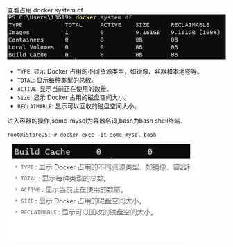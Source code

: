 查看占用
docker system df
![Pasted-image-20231209043940.png](1自用笔记无上传/Docker命令/Docker命令/Pasted-image-20231209043940.png)
- `TYPE`: 显示 Docker 占用的不同资源类型，如镜像、容器和本地卷等。
- `TOTAL`: 显示每种类型的总数。
- `ACTIVE`: 显示当前正在使用的数量。
- `SIZE`: 显示 Docker 占用的磁盘空间大小。
- `RECLAIMABLE`: 显示可以回收的磁盘空间大小。



进入容器的操作,some-mysql为容器名词,bash为bash shell终端.
```
root@iStoreOS:~# docker exec -it some-mysql bash
```
![Pasted-image-20231210202227.png](1自用笔记无上传/Docker命令/Docker命令/Pasted-image-20231210202227.png)





